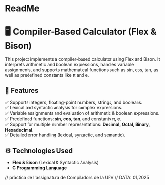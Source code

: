 # ReadMe
# 🖥️ Compiler-Based Calculator (Flex & Bison)  
This project implements a compiler-based calculator using Flex and Bison. It interprets arithmetic and boolean expressions, handles variable assignments, and supports mathematical functions such as sin, cos, tan, as well as predefined constants like π and e.

## 📌 Features  
✅ Supports integers, floating-point numbers, strings, and booleans.  
✅ Lexical and syntactic analysis for complex expressions.  
✅ Variable assignments and evaluation of arithmetic & boolean expressions.  
✅ Predefined functions: **sin, cos, tan**, and constants **π, e**.  
✅ Support for multiple number representations: **Decimal, Octal, Binary, Hexadecimal**.  
✅ Detailed error handling (lexical, syntactic, and semantic).  

## ⚙️ Technologies Used  
- **Flex & Bison** (Lexical & Syntactic Analysis)  
- **C Programming Language**  

// pràctica de l'assignatura de Compiladors de la URV
// DATA: 01/2025
